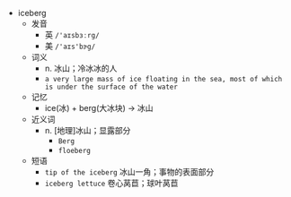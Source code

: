- iceberg
  - 发音
    - 英 `/'aɪsbɜːrg/`
    - 美 `/'aɪs'bɝg/`
  - 词义
    - n. 冰山；冷冰冰的人
    - `a very large mass of ice floating in the sea, most of which is under the surface of the water`
  - 记忆
    - ice(冰) + berg(大冰块) → 冰山
  - 近义词
    - n. [地理]冰山；显露部分
      - `Berg`
      - `floeberg`
  - 短语
    - `tip of the iceberg` 冰山一角；事物的表面部分 
    - `iceberg lettuce` 卷心莴苣；球叶莴苣 
